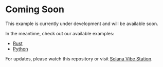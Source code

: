 # Coming Soon

This example is currently under development and will be available soon.

In the meantime, check out our available examples:
- [Rust](../rust/)
- [Python](../python/)

For updates, please watch this repository or visit [Solana Vibe Station](https://solanavibestation.com).